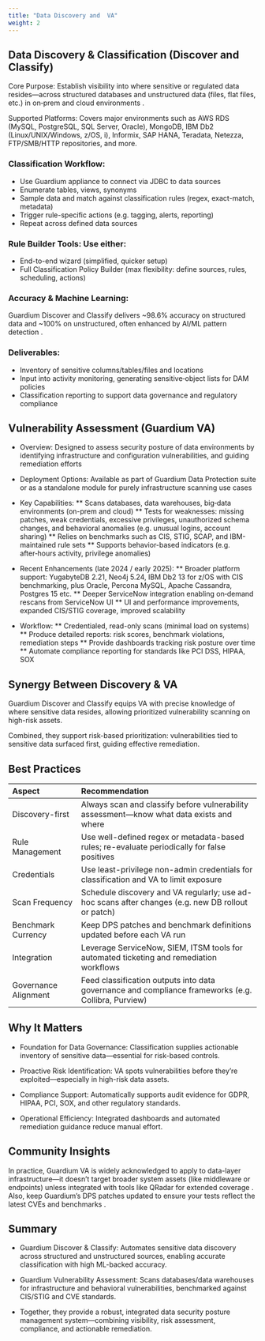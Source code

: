 ```yaml
---
title: "Data Discovery and  VA"
weight: 2
---
```



## Data Discovery & Classification (Discover and Classify)
Core Purpose: Establish visibility into where sensitive or regulated data resides—across structured databases and unstructured data (files, flat files, etc.) in on‑prem and cloud environments .

Supported Platforms: Covers major environments such as AWS RDS (MySQL, PostgreSQL, SQL Server, Oracle), MongoDB, IBM Db2 (Linux/UNIX/Windows, z/OS, i), Informix, SAP HANA, Teradata, Netezza, FTP/SMB/HTTP repositories, and more.

### Classification Workflow:

* Use Guardium appliance to connect via JDBC to data sources
* Enumerate tables, views, synonyms
* Sample data and match against classification rules (regex, exact-match, metadata)
* Trigger rule-specific actions (e.g. tagging, alerts, reporting)
* Repeat across defined data sources 

### Rule Builder Tools: Use either:

* End-to-end wizard (simplified, quicker setup)
* Full Classification Policy Builder (max flexibility: define sources, rules, scheduling, actions) 

### Accuracy & Machine Learning: 
Guardium Discover and Classify delivers ~98.6% accuracy on structured data and ~100% on unstructured, often enhanced by AI/ML pattern detection .

### Deliverables:

* Inventory of sensitive columns/tables/files and locations
* Input into activity monitoring, generating sensitive‑object lists for DAM policies
* Classification reporting to support data governance and regulatory compliance 

## Vulnerability Assessment (Guardium VA)
* Overview: Designed to assess security posture of data environments by identifying infrastructure and configuration vulnerabilities, and guiding remediation efforts 
* Deployment Options: Available as part of Guardium Data Protection suite or as a standalone module for purely infrastructure scanning use cases 
* Key Capabilities:
** Scans databases, data warehouses, big‑data environments (on-prem and cloud)
** Tests for weaknesses: missing patches, weak credentials, excessive privileges, unauthorized schema changes, and behavioral anomalies (e.g. unusual logins, account sharing) 
** Relies on benchmarks such as CIS, STIG, SCAP, and IBM-maintained rule sets 
** Supports behavior-based indicators (e.g. after‑hours activity, privilege anomalies) 

* Recent Enhancements (late 2024 / early 2025):
** Broader platform support: YugabyteDB 2.21, Neo4j 5.24, IBM Db2 13 for z/OS with CIS benchmarking, plus Oracle, Percona MySQL, Apache Cassandra, Postgres 15 etc. 
** Deeper ServiceNow integration enabling on‑demand rescans from ServiceNow UI 
** UI and performance improvements, expanded CIS/STIG coverage, improved scalability 

* Workflow:
** Credentialed, read-only scans (minimal load on systems)
** Produce detailed reports: risk scores, benchmark violations, remediation steps
** Provide dashboards tracking risk posture over time
** Automate compliance reporting for standards like PCI DSS, HIPAA, SOX 

## Synergy Between Discovery & VA
Guardium Discover and Classify equips VA with precise knowledge of where sensitive data resides, allowing prioritized vulnerability scanning on high-risk assets.

Combined, they support risk-based prioritization: vulnerabilities tied to sensitive data surfaced first, guiding effective remediation.

## Best Practices

| Aspect         | Recommendation                        |
|:----------------|:-----------------------------------|
| Discovery-first            | Always scan and classify before vulnerability assessment—know what data exists and where            |
| Rule Management	        | Use well-defined regex or metadata-based rules; re-evaluate periodically for false positives        |
| Credentials       | Use least-privilege non-admin credentials for classification and VA to limit exposure    |
| Scan Frequency	            | Schedule discovery and VA regularly; use ad-hoc scans after changes (e.g. new DB rollout or patch)            |
| Benchmark Currency        | Keep DPS patches and benchmark definitions updated before each VA run        |
| Integration       | Leverage ServiceNow, SIEM, ITSM tools for automated ticketing and remediation workflows    |
| Governance Alignment            | Feed classification outputs into data governance and compliance frameworks (e.g. Collibra, Purview)           |

	

	
	
	

## Why It Matters

* Foundation for Data Governance: Classification supplies actionable inventory of sensitive data—essential for risk-based controls.

* Proactive Risk Identification: VA spots vulnerabilities before they’re exploited—especially in high-risk data assets.

* Compliance Support: Automatically supports audit evidence for GDPR, HIPAA, PCI, SOX, and other regulatory standards.

* Operational Efficiency: Integrated dashboards and automated remediation guidance reduce manual effort.

## Community Insights
In practice, Guardium VA is widely acknowledged to apply to data-layer infrastructure—it doesn’t target broader system assets (like middleware or endpoints) unless integrated with tools like QRadar for extended coverage  . Also, keep Guardium’s DPS patches updated to ensure your tests reflect the latest CVEs and benchmarks .

## Summary
* Guardium Discover & Classify: Automates sensitive data discovery across structured and unstructured sources, enabling accurate classification with high ML-backed accuracy.

* Guardium Vulnerability Assessment: Scans databases/data warehouses for infrastructure and behavioral vulnerabilities, benchmarked against CIS/STIG and CVE standards.

* Together, they provide a robust, integrated data security posture management system—combining visibility, risk assessment, compliance, and actionable remediation.